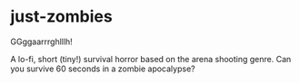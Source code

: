 # just-zombies
GGggaarrrghlllh!

A lo-fi, short (tiny!) survival horror based on the arena shooting genre. Can you survive 60 seconds in a zombie apocalypse?
